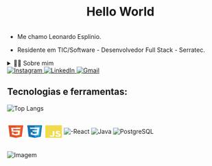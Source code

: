 <!--título-->
<div id="user-content-toc">
  <ul align="center">
    <summary><h1 style="display: inline-block">Hello World</h1></summary>
</div>

<!-- Presentation -->
<p>

  -  Me chamo Leonardo Esplinio.
  
  -  Residente em TIC/Software - Desenvolvedor Full Stack - Serratec.
</p>

<!-- Dropdown -->
<details>
  <summary>👨‍💻 Sobre mim</summary>

  - 💬 

  - ⚡ 
</details>

<!-- Links -->
<a href="https://www.instagram.com/leoesplinio/" target="_blank">
    <img src="https://img.icons8.com/?size=100&id=Xy10Jcu1L2Su&format=png&color=000000" alt="Instagram" width="40" height="40">
</a>
<a href="https://www.linkedin.com/in/leoesplinio/" target="_blank">
    <img src="https://img.icons8.com/?size=100&id=13930&format=png&color=000000" alt="LinkedIn" width="40" height="40">
</a>
<a href="mailto:leoexplinio@gmail.com" target="_blank">
    <img src="https://img.icons8.com/?size=100&id=P7UIlhbpWzZm&format=png&color=000000" alt="Gmail" width="40" height="40">
</a>

##
<!-- GithubStats -->
## Tecnologias e ferramentas:

![Top Langs](https://github-readme-stats.vercel.app/api/top-langs/?username=LeoEsplinio&theme=tokyonight)

<div style="display: inline_block"><br>  
  <img align="center" alt="HTML" height="30" width="40" src="https://raw.githubusercontent.com/devicons/devicon/master/icons/html5/html5-original.svg">
  <img align="center" alt="CSS" height="30" width="40" src="https://raw.githubusercontent.com/devicons/devicon/master/icons/css3/css3-original.svg">
  <img align="center" alt="Js" height="30" width="40" src="https://raw.githubusercontent.com/devicons/devicon/master/icons/javascript/javascript-plain.svg">
  <img align="center" alt="-React" height="30" width="40" src="https://cdn.jsdelivr.net/gh/devicons/devicon/icons/react/react-original.svg">
  <img align="center" alt="Java" height="30" width="40" src="https://cdn.jsdelivr.net/gh/devicons/devicon@latest/icons/java/java-original-wordmark.svg">
  <img align="center" alt="PostgreSQL" height="30" width="40" src="https://cdn.jsdelivr.net/gh/devicons/devicon@latest/icons/postgresql/postgresql-original.svg">
</div>

##
<!-- GIF -->
<p align="left">
  <img align="center" src="https://github.com/VariableBee/VariableBee/assets/77739311/4e9f41af-6b57-49a7-b15a-74322e96b4d7" alt="Imagem">
</p>

